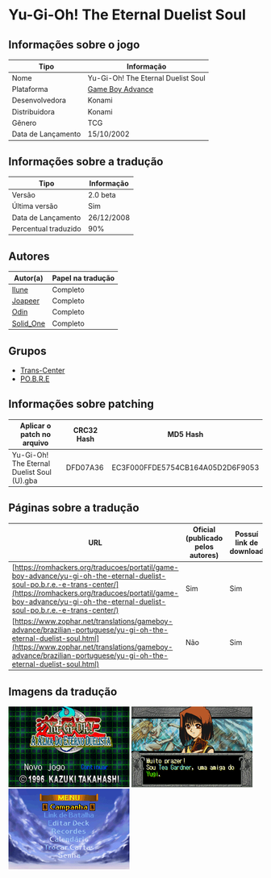 # Yu-Gi-Oh! The Eternal Duelist Soul

## Informações sobre o jogo

| Tipo | Informação |
| ----------- | ----------- |
| Nome | Yu\-Gi\-Oh\! The Eternal Duelist Soul |
| Plataforma | [Game Boy Advance](../) |
| Desenvolvedora | Konami |
| Distribuidora | Konami |
| Gênero | TCG |
| Data de Lançamento | 15/10/2002 |

## Informações sobre a tradução

| Tipo | Informação |
| ----------- | ----------- |
| Versão | 2\.0 beta |
| Última versão | Sim |
| Data de Lançamento | 26/12/2008 |
| Percentual traduzido | 90% |

## Autores

| Autor(a) | Papel na tradução |
| ----------- | ----------- |
| [Ilune](../../../autores/ilune/) | Completo |
| [Joapeer](../../../autores/joapeer/) | Completo |
| [Odin](../../../autores/odin/) | Completo |
| [Solid\_One](../../../autores/solid_one/) | Completo |

## Grupos

* [Trans\-Center](../../../grupos/trans-center/)
* [PO\.B\.R\.E](../../../grupos/pobre/)

## Informações sobre patching

| Aplicar o patch no arquivo | CRC32 Hash | MD5 Hash |
| ----------- | ----------- | ----------- |
| Yu\-Gi\-Oh\! The Eternal Duelist Soul \(U\)\.gba | DFD07A36 | EC3F000FFDE5754CB164A05D2D6F9053 |

## Páginas sobre a tradução

| URL | Oficial (publicado pelos autores) | Possuí link de download |
| ----------- | ----------- | ----------- |
| [https://romhackers.org/traducoes/portatil/game-boy-advance/yu-gi-oh-the-eternal-duelist-soul-po.b.r.e.-e-trans-center/](https://romhackers.org/traducoes/portatil/game-boy-advance/yu-gi-oh-the-eternal-duelist-soul-po.b.r.e.-e-trans-center/) | Sim | Sim |
| [https://www.zophar.net/translations/gameboy-advance/brazilian-portuguese/yu-gi-oh-the-eternal-duelist-soul.html](https://www.zophar.net/translations/gameboy-advance/brazilian-portuguese/yu-gi-oh-the-eternal-duelist-soul.html) | Não | Sim |

## Imagens da tradução

![Imagem de exemplo da tradução 1](1.png)
![Imagem de exemplo da tradução 2](2.png)
![Imagem de exemplo da tradução 3](3.png)